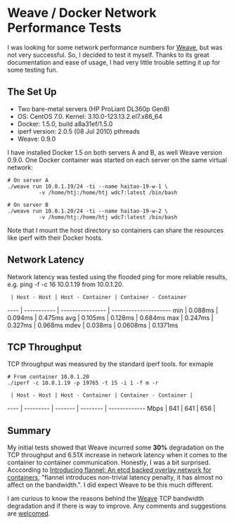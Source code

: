 # Weave / Docker Network Performance Tests
I was looking for some network performance numbers for [Weave](https://github.com/zettio/weave), but was not very successful. So, I decided to test it myself. 
Thanks to its great documentation and ease of usage, I had very little trouble setting it up for some testing fun. 
 
## The Set Up
* Two bare-metal servers (HP ProLiant DL360p Gen8)
* OS: CentOS 7.0. Kernel: 3.10.0-123.13.2.el7.x86_64
* Docker: 1.5.0, build a8a31ef/1.5.0
* iperf version: 2.0.5 (08 Jul 2010) pthreads
* Weave: 0.9.0

I have installed Docker 1.5 on both servers A and B, as well Weave version 0.9.0. One Docker container was started on each server on the same virtual network:
```
# On server A
./weave run 10.0.1.19/24 -ti --name haitao-19-w-1 \
          -v /home/htj:/home/htj wdc7:latest /bin/bash
          
# On server B
./weave run 10.0.1.20/24 -ti --name haitao-19-w-2 \
          -v /home/htj:/home/htj wdc7:latest /bin/bash
```
Note that I mount the host directory so containers can share the resources like iperf with their Docker hosts.

## Network Latency
Network latency was tested using the flooded ping for more reliable results, e.g. ping -f -c 16 10.0.1.19 from 10.0.1.20.

     | Host - Host | Host - Container | Container - Container
---- | ----------- | ---------------- | ---------------------
min	| 0.088ms	| 0.094ms	| 0.475ms
avg |	0.105ms		| 0.128ms		| 0.684ms
max |	0.247ms		| 0.327ms		| 0.968ms
mdev |	0.038ms	| 0.0608ms		| 0.1371ms 

## TCP Throughput
TCP throughput was measured by the standard iperf tools. for exmaple
```
# From container 10.0.1.20
./iperf -c 10.0.1.19 -p 19765 -t 15 -i 1 -f m -r
```
     | Host - Host | Host - Container | Container - Container |
 ---- | --------- | ------- | -------- | -------------
 Mbps | 641       | 641  | 656 |
 
## Summary
My initial tests showed that Weave incurred some **30%** degradation on the TCP throughput and 6.51X increase in network latency when it comes to the container to container communication. Honestly, I was a bit surprised. Acccording to [Introducing flannel: An etcd backed overlay network for containers](https://coreos.com/blog/introducing-rudder/), "flannel introduces non-trivial latency penalty, it has almost no affect on the bandwidth.". I did expect Weave to be this much different.

I am curious to know the reasons behind the [Weave](https://github.com/zettio/weave) TCP bandwidth degradation and if there is way to improve. Any comments and suggestions are [welcomed](mailto:jianghaitao@gmail.com).
